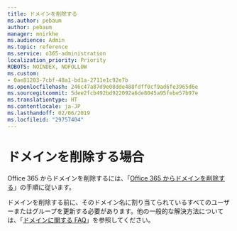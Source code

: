 ```yaml
---
title: ドメインを削除する
ms.author: pebaum
author: pebaum
manager: mnirkhe
ms.audience: Admin
ms.topic: reference
ms.service: o365-administration
localization_priority: Priority
ROBOTS: NOINDEX, NOFOLLOW
ms.custom:
- 0ae81203-7cbf-48a1-bd1a-2711e1c92e7b
ms.openlocfilehash: 246c47a87d9e08dde488fdff0cf9ad6fe3965d6e
ms.sourcegitcommit: 5dee2fcb492bd922092a6de8045a95febe57b97e
ms.translationtype: HT
ms.contentlocale: ja-JP
ms.lasthandoff: 02/06/2019
ms.locfileid: "29757404"
---
```

# <a name="trying-to-remove-your-domain"></a>ドメインを削除する場合

Office 365 からドメインを削除するには、「[Office 365 からドメインを削除する](https://support.office.com/article/Remove-a-domain-from-Office-365-f09696b2-8c29-4588-a08b-b333da19810c.aspx)」の手順に従います。
  
ドメインを削除する前に、そのドメイン名に割り当てられているすべてのユーザーまたはグループを更新する必要があります。他の一般的な解決方法については、「[ドメインに関する FAQ](https://support.office.com/article/Domains-FAQ-1272bad0-4bd4-4796-8005-67d6fb3afc5a.aspx)」を参照してください。 
  

